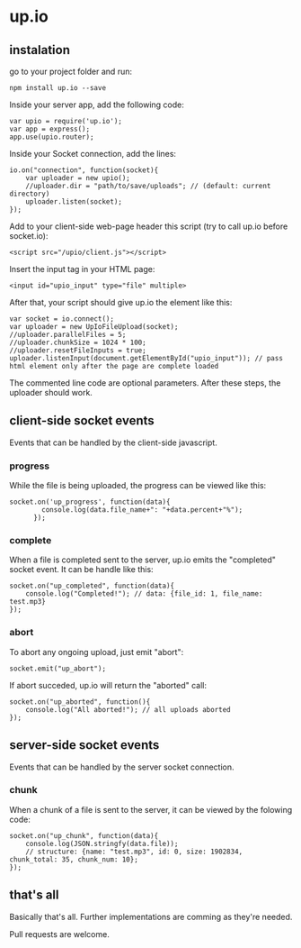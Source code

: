 # up.io
## instalation
go to your project folder and run:

```npm install up.io --save```

Inside your server app, add the following code:

```
var upio = require('up.io');
var app = express();
app.use(upio.router);
```

Inside your Socket connection, add the lines:

```
io.on("connection", function(socket){
    var uploader = new upio();
    //uploader.dir = "path/to/save/uploads"; // (default: current directory)
    uploader.listen(socket);
});
```

Add to your client-side web-page header this script (try to call up.io before socket.io):

```<script src="/upio/client.js"></script>```

Insert the input tag in your HTML page:

```<input id="upio_input" type="file" multiple>```

After that, your script should give up.io the element like this:

```
var socket = io.connect();
var uploader = new UpIoFileUpload(socket);
//uploader.parallelFiles = 5;
//uploader.chunkSize = 1024 * 100;
//uploader.resetFileInputs = true;
uploader.listenInput(document.getElementById("upio_input")); // pass html element only after the page are complete loaded
```

The commented line code are optional parameters. After these steps, the uploader should work.

## client-side socket events

Events that can be handled by the client-side javascript.

### progress

While the file is being uploaded, the progress can be viewed like this:

```
socket.on('up_progress', function(data){
        console.log(data.file_name+": "+data.percent+"%");
      });
```

### complete

When a file is completed sent to the server, up.io emits the "completed" socket event. It can be handle like this: 

```
socket.on("up_completed", function(data){
    console.log("Completed!"); // data: {file_id: 1, file_name: test.mp3}
});
```

### abort

To abort any ongoing upload, just emit "abort":

```socket.emit("up_abort");```

If abort succeded, up.io will return the "aborted" call:

```
socket.on("up_aborted", function(){
    console.log("All aborted!"); // all uploads aborted
});
```

## server-side socket events

Events that can be handled by the server socket connection.

### chunk

When a chunk of a file is sent to the server, it can be viewed by the folowing code:

```
socket.on("up_chunk", function(data){
	console.log(JSON.stringfy(data.file)); 
	// structure: {name: "test.mp3", id: 0, size: 1902834, chunk_total: 35, chunk_num: 10};
});
```

## that's all

Basically that's all. Further implementations are comming as they're needed.

Pull requests are welcome.

